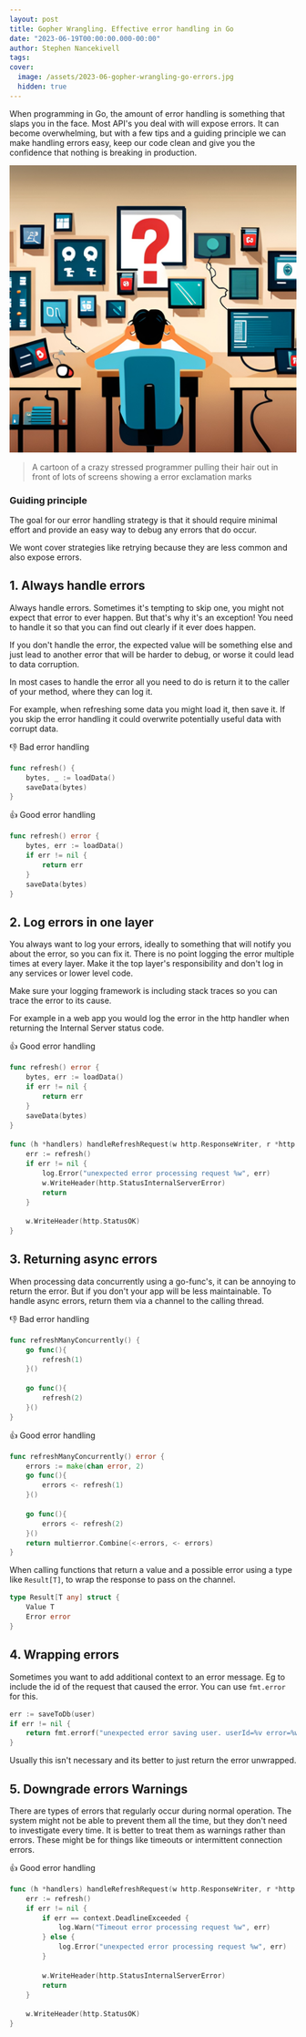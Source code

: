 ```yaml
---
layout: post
title: Gopher Wrangling. Effective error handling in Go
date: "2023-06-19T00:00:00.000-00:00"
author: Stephen Nancekivell
tags:
cover:
  image: /assets/2023-06-gopher-wrangling-go-errors.jpg
  hidden: true
---
```


When programming in Go, the amount of error handling is something that slaps you in the face. Most API's you deal with will expose errors. It can become overwhelming, but with a few tips and a guiding principle we can make handling errors easy, keep our code clean and give you the confidence that nothing is breaking in production.

![A cartoon of a crazy stressed programmer pulling their hair out in front of lots of screens showing a error exclamation marks](/assets/2023-06-gopher-wrangling-go-errors.jpg)

> A cartoon of a crazy stressed programmer pulling their hair out in front of lots of screens showing a error exclamation marks

### Guiding principle

The goal for our error handling strategy is that it should require minimal effort and provide an easy way to debug any errors that do occur.

We wont cover strategies like retrying because they are less common and also expose errors.

## 1. Always handle errors

Always handle errors. Sometimes it's tempting to skip one, you might not expect that error to ever happen. But that's why it's an exception! You need to handle it so that you can find out clearly if it ever does happen.

If you don't handle the error, the expected value will be something else and just lead to another error that will be harder to debug, or worse it could lead to data corruption.

In most cases to handle the error all you need to do is return it to the caller of your method, where they can log it.

For example, when refreshing some data you might load it, then save it. If you skip the error handling it could overwrite potentially useful data with corrupt data.

👎 Bad error handling

```go
func refresh() {
    bytes, _ := loadData()
    saveData(bytes)
}
```

👍 Good error handling

```go
func refresh() error {
    bytes, err := loadData()
    if err != nil {
        return err
    }
    saveData(bytes)
}
```

## 2. Log errors in one layer

You always want to log your errors, ideally to something that will notify you about the error, so you can fix it. There is no point logging the error multiple times at every layer. Make it the top layer's responsibility and don't log in any services or lower level code.

Make sure your logging framework is including stack traces so you can trace the error to its cause.

For example in a web app you would log the error in the http handler when returning the Internal Server status code.

👍 Good error handling

```go
func refresh() error {
    bytes, err := loadData()
    if err != nil {
        return err
    }
    saveData(bytes)
}

func (h *handlers) handleRefreshRequest(w http.ResponseWriter, r *http.Request) {
    err := refresh()
    if err != nil {
        log.Error("unexpected error processing request %w", err)
        w.WriteHeader(http.StatusInternalServerError)
        return
    }

    w.WriteHeader(http.StatusOK)
}
```

## 3. Returning async errors

When processing data concurrently using a go-func's, it can be annoying to return the error. But if you don't your app will be less maintainable. To handle async errors, return them via a channel to the calling thread.

👎 Bad error handling

```go
func refreshManyConcurrently() {
    go func(){
        refresh(1)
    }()

    go func(){
        refresh(2)
    }()
}
```

👍 Good error handling

```go
func refreshManyConcurrently() error {
    errors := make(chan error, 2)
    go func(){
        errors <- refresh(1)
    }()

    go func(){
        errors <- refresh(2)
    }()
    return multierror.Combine(<-errors, <- errors)
}
```

When calling functions that return a value and a possible error using a type like `Result[T]`, to wrap the response to pass on the channel.

```go
type Result[T any] struct {
    Value T
    Error error
}
```

## 4. Wrapping errors

Sometimes you want to add additional context to an error message. Eg to include the id of the request that caused the error. You can use `fmt.error` for this.

```go
err := saveToDb(user)
if err != nil {
    return fmt.errorf("unexpected error saving user. userId=%v error=%w", user.Id, err)
}
```

Usually this isn't necessary and its better to just return the error unwrapped.

## 5. Downgrade errors Warnings

There are types of errors that regularly occur during normal operation. The system might not be able to prevent them all the time, but they don't need to investigate every time. It is better to treat them as warnings rather than errors. These might be for things like timeouts or intermittent connection errors.

👍 Good error handling

```go
func (h *handlers) handleRefreshRequest(w http.ResponseWriter, r *http.Request) {
    err := refresh()
    if err != nil {
        if err == context.DeadlineExceeded {
            log.Warn("Timeout error processing request %w", err)
        } else {
            log.Error("unexpected error processing request %w", err)
        }

        w.WriteHeader(http.StatusInternalServerError)
        return
    }

    w.WriteHeader(http.StatusOK)
}
```
